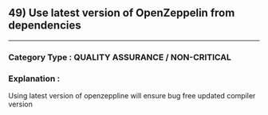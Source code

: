 ## 49) Use latest version of OpenZeppelin from dependencies



---

### **Category Type** : QUALITY ASSURANCE / NON-CRITICAL


### **Explanation** : 
Using latest version of openzeppline will ensure bug free updated compiler version


